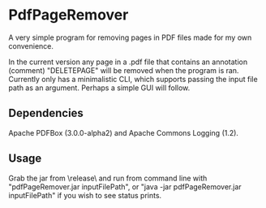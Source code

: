 # PdfPageRemover
A very simple program for removing pages in PDF files made for my own convenience.

In the current version any page in a .pdf file that contains an annotation (comment) "DELETEPAGE" will be removed when the program is ran.
Currently only has a minimalistic CLI, which supports passing the input file path as an argument. Perhaps a simple GUI will follow.

## Dependencies
Apache PDFBox (3.0.0-alpha2) and Apache Commons Logging (1.2).

## Usage
Grab the jar from \release\ and run from command line with "pdfPageRemover.jar inputFilePath", or "java -jar pdfPageRemover.jar inputFilePath" if you wish to see status prints.

